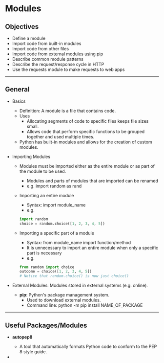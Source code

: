 # Modules

## Objectives

- Define a module
- Import code from built-in modules
- Import code from other files
- Import code from external modules using pip
- Describe common module patterns
- Describe the request/response cycle in HTTP
- Use the requests module to make requests to web apps

---

## General

- Basics
  - Definition:  A module is a file that contains code.
  - Uses
    - Allocating segments of code to specific files keeps file sizes small.
    - Allows code that perform specific functions to be grouped together and used multiple times.
  - Python has built-in modules and allows for the creation of custom modules.

- Importing Modules
  - Modules must be imported either as the entire module or as part of the module to be used.
    - Modules and parts of modules that are imported can be renamed
    - e.g. import random as rand
  - Importing an entire module 
    - Syntax:  import module_name
    - e.g.
    ```python
    import random
    choice = random.choice([1, 2, 3, 4, 5])
    ```
    
  - Importing a specific part of a module
    - Syntax:  from module_name import function/method
    - It is unnecessary to import an entire module when only a specific part is necessary
    - e.g.
    ```python
    from random import choice
    outcome = choice([1, 2, 3, 4, 5])
    # Notice that random.choice() is now just choice()
    ```

- External Modules:  Modules stored in external systems (e.g. online).
  - **pip**:  Python's package management system.
    - Used to download external modules.
    - Command line:  python -m pip install NAME_OF_PACKAGE

---

## Useful Packages/Modules

- **autopep8**
  - A tool that automatically formats Python code to conform to the PEP 8 style guide.

- 
